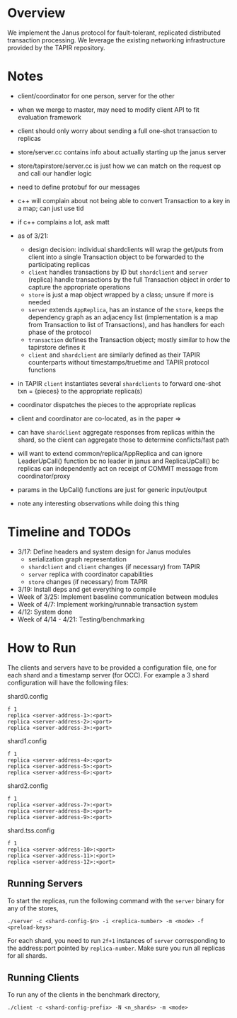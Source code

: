 # Overview
We implement the Janus protocol for fault-tolerant, replicated distributed transaction processing. We leverage the existing networking infrastructure provided by the TAPIR repository.

# Notes
- client/coordinator for one person, server for the other

- when we merge to master, may need to modify client API to fit evaluation framework

- client should only worry about sending a full one-shot transaction to replicas

- store/server.cc contains info about actually starting up the janus server
- store/tapirstore/server.cc is just how we can match on the request op and call our handler logic
- need to define protobuf for our messages

- c++ will complain about not being able to convert Transaction to a key in a map; can just use tid

- if c++ complains a lot, ask matt

- as of 3/21:
	- design decision: individual shardclients will wrap the get/puts from client into a single Transaction object to be forwarded to the participating replicas
	- `client` handles transactions by ID but `shardclient` and `server` (replica) handle transactions by the full Transaction object in order to capture the appropriate operations
	- `store` is just a map object wrapped by a class; unsure if more is needed
	- `server` extends `AppReplica`, has an instance of the `store`, keeps the dependency graph as an adjacency list (implementation is a map from Transaction to list of Transactions), and has handlers for each phase of the protocol
	- `transaction` defines the Transaction object; mostly similar to how the tapirstore defines it
	- `client` and `shardclient` are similarly defined as their TAPIR counterparts without timestamps/truetime and TAPIR protocol functions

- in TAPIR `client` instantiates several `shardclients` to forward one-shot txn = {pieces} to the appropriate replica(s)
- coordinator dispatches the pieces to the appropriate replicas

- client and coordinator are co-located, as in the paper => 

- can have `shardclient` aggregate responses from replicas within the shard, so the client can aggregate those to determine conflicts/fast path

- will want to extend common/replica/AppReplica and can ignore LeaderUpCall() function bc no leader in janus and ReplicaUpCall() bc replicas can independently act on receipt of COMMIT message from coordinator/proxy

- params in the UpCall() functions are just for generic input/output

- note any interesting observations while doing this thing

# Timeline and TODOs
- 3/17: Define headers and system design for Janus modules
	- serialization graph representation
	- `shardclient` and `client` changes (if necessary) from TAPIR
	- `server` replica with coordinator capabilities
	- `store` changes (if necessary) from TAPIR
- 3/19: Install deps and get everything to compile
- Week of 3/25: Implement baseline communication between modules
- Week of 4/7: Implement working/runnable transaction system
- 4/12: System done
- Week of 4/14 - 4/21: Testing/benchmarking

# How to Run

The clients and servers have to be provided a configuration file, one
for each shard and a timestamp server (for OCC). For example a 3 shard
configuration will have the following files:

shard0.config
```
f 1  
replica <server-address-1>:<port>
replica <server-address-2>:<port>
replica <server-address-3>:<port>
```
shard1.config
```
f 1
replica <server-address-4>:<port>
replica <server-address-5>:<port>
replica <server-address-6>:<port>
```
shard2.config
```
f 1
replica <server-address-7>:<port>
replica <server-address-8>:<port>
replica <server-address-9>:<port>
```
shard.tss.config
```
f 1
replica <server-address-10>:<port>
replica <server-address-11>:<port>
replica <server-address-12>:<port>
```

## Running Servers
To start the replicas, run the following command with the `server`
binary for any of the stores,

`./server -c <shard-config-$n> -i <replica-number> -m <mode> -f <preload-keys>`

For each shard, you need to run `2f+1` instances of `server`
corresponding to the address:port pointed by `replica-number`.
Make sure you run all replicas for all shards.


## Running Clients
To run any of the clients in the benchmark directory,

`./client -c <shard-config-prefix> -N <n_shards> -m <mode>`
